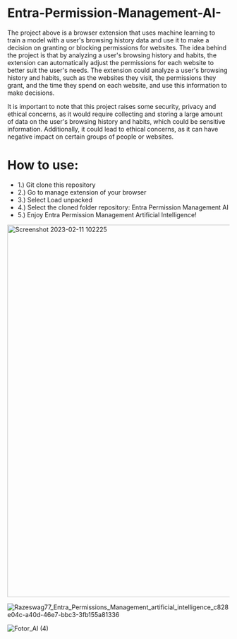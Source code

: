 # Entra-Permission-Management-AI-
The project above is a browser extension that uses machine learning to train a model with a user's browsing history data and use it to make a decision on granting or blocking permissions for websites. The idea behind the project is that by analyzing a user's browsing history and habits, the extension can automatically adjust the permissions for each website to better suit the user's needs. The extension could analyze a user's browsing history and habits, such as the websites they visit, the permissions they grant, and the time they spend on each website, and use this information to make decisions.

It is important to note that this project raises some security, privacy and ethical concerns, as it would require collecting and storing a large amount of data on the user's browsing history and habits, which could be sensitive information. Additionally, it could lead to ethical concerns, as it can have negative impact on certain groups of people or websites.

# How to use:

- 1.) Git clone this repository
- 2.) Go to manage extension of your browser
- 3.) Select Load unpacked
- 4.) Select the cloned folder repository: Entra Permission Management AI
- 5.) Enjoy Entra Permission Management Artificial Intelligence! 
<img width="842" alt="Screenshot 2023-02-11 102225" src="https://user-images.githubusercontent.com/68110223/218246229-551a1c8f-82f7-48c5-be6c-13c93745507f.png">


![Razeswag77_Entra_Permissions_Management_artificial_intelligence_c828e04c-a40d-46e7-bbc3-3fb155a81336](https://user-images.githubusercontent.com/68110223/215431620-ce9c5b7a-0660-439a-ac4b-f0b4275d0834.png)


![Fotor_AI (4)](https://user-images.githubusercontent.com/68110223/213177376-2de15c2d-67b3-4324-b21f-53d7dffb9b8f.png)
